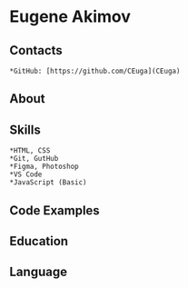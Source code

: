 # Eugene Akimov

## Contacts
    *GitHub: [https://github.com/CEuga](CEuga)

## About

## Skills
    *HTML, CSS
    *Git, GutHub
    *Figma, Photoshop
    *VS Code
    *JavaScript (Basic)
## Code Examples

## Education

## Language